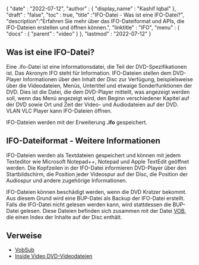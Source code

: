 {
  "date" : "2022-07-12",
  "author" : {
    "display_name" : "Kashif Iqbal"
},
  "draft" : "false",
  "toc" : true,
  "title" :"IFO-Datei - Was ist eine IFO-Datei?",
  "description":"Erfahren Sie mehr über das IFO-Dateiformat und APIs, die IFO-Dateien erstellen und öffnen können.",
  "linktitle" : "IFO",
  "menu" : {
    "docs" : {
      "parent" : "video"
}
},
  "lastmod" : "2022-07-12"
}

## Was ist eine IFO-Datei?

Eine .ifo-Datei ist eine Informationsdatei, die Teil der DVD-Spezifikationen ist. Das Akronym IFO steht für Information. IFO-Dateien stellen dem DVD-Player Informationen über den Inhalt der Disc zur Verfügung, beispielsweise über die Videodateien, Menüs, Untertitel und etwaige Sonderfunktionen der DVD. Dies ist die Datei, die dem DVD-Player mitteilt, was angezeigt werden soll, wenn das Menü angezeigt wird, den Beginn verschiedener Kapitel auf der DVD sowie Ort und Zeit der Video- und Audiodateien auf der DVD. VLAN VLC Player kann IFO-Dateien öffnen.

IFO-Dateien werden mit der Erweiterung **.ifo** gespeichert.

## IFO-Dateiformat - Weitere Informationen

IFO-Dateien werden als Textdateien gespeichert und können mit jedem Texteditor wie Microsoft Notepad++, Notepad und Apple TextEdit geöffnet werden. Die Kopfzeilen in der IFO-Datei informieren DVD-Player über den Startbildschirm, die Position jeder Videospur auf der Disc, die Position der Audiospur und andere zugehörige Informationen.

IFO-Dateien können beschädigt werden, wenn die DVD Kratzer bekommt. Aus diesem Grund wird eine BUP-Datei als Backup der IFO-Datei erstellt. Falls die IFO-Datei nicht gelesen werden kann, wird stattdessen die BUP-Datei gelesen. Diese Dateien befinden sich zusammen mit der Datei [VOB](/video/vob/), die einen Index der Inhalte auf der Disc enthält.

## Verweise

* [VobSub](https://www.videohelp.com/software/VobSub)
* [Inside Video DVD-Videodateien](https://en.wikibooks.org/wiki/Inside_DVD-Video/IFO_Files)

